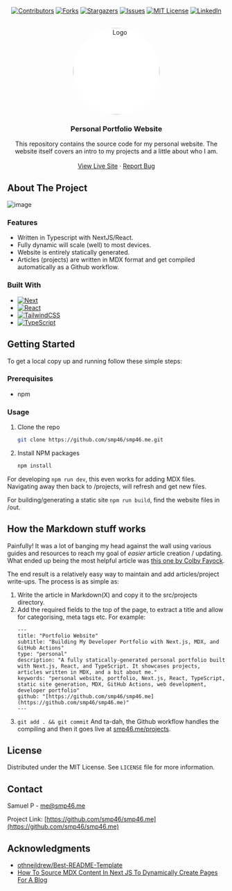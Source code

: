 <div align="center">

[![Contributors][contributors-shield]][contributors-url]
[![Forks][forks-shield]][forks-url]
[![Stargazers][stars-shield]][stars-url]
[![Issues][issues-shield]][issues-url]
[![MIT License][license-shield]][license-url]
[![LinkedIn][linkedin-shield]][linkedin-url]

</div>

<br />
<div align="center">
  <a href="https://github.com/smp46/smp46.me">
    <img src="https://cdn.statically.io/gh/smp46/smp46.me/nextjs/public/assets/pp.webp?q=85" alt="Logo" width="200" height="200" style="background-color:white; border-radius:50%">
  </a>

<h3 align="center">Personal Portfolio Website</h3>

  <p align="center">
    This repository contains the source code for my personal website. The website itself covers an intro to my projects and a little about who I am.
    <br />
    <br />
    <a href="https://smp46.me">View Live Site</a>
    ·
    <a href="https://github.com/smp46/smp46.me/issues/new?labels=bug&template=bug-report---.md">Report Bug</a>

  </p>
</div>

<!-- ABOUT THE PROJECT -->
## About The Project

![image](https://github.com/user-attachments/assets/244a3a0a-e0a6-4f7e-86ba-3761200c5c11)

### Features
* Written in Typescript with NextJS/React.
* Fully dynamic will scale (well) to most devices.
* Website is entirely statically generated.
* Articles (projects) are written in MDX format and get compiled automatically as a Github workflow.



### Built With

* [![Next][Next.js]][Next-url]
* [![React][React.js]][React-url]
* [![TailwindCSS][TailwindCSS]][Tailwind-url]
* [![TypeScript][TypeScript]][TypeScript-url]



<!-- GETTING STARTED -->
## Getting Started

To get a local copy up and running follow these simple steps:

### Prerequisites

* npm

### Usage

1.  Clone the repo
    ```sh
    git clone https://github.com/smp46/smp46.me.git
    ```
2.  Install NPM packages
    ```sh
    npm install
    ```

For developing `npm run dev`, this even works for adding MDX files. Navigating away then back to /projects, will refresh and get new files.

For building/generating a static site `npm run build`, find the website files in /out.

## How the Markdown stuff works
Painfully! It was a lot of banging my head against the wall using various guides and resources to reach my goal of *easier* article creation / updating. What ended up being the most helpful article was [this one by Colby Fayock](https://spacejelly.dev/posts/how-to-source-mdx-content-in-next-js-to-dynamically-create-pages-for-a-blog).

The end result is a relatively easy way to maintain and add articles/project write-ups. The process is as simple as:

1.  Write the article in Markdown(X) and copy it to the src/projects directory.
2.  Add the required fields to the top of the page, to extract a title and allow for categorising, meta tags etc. For example:
    ```
    ---
    title: "Portfolio Website"
    subtitle: "Building My Developer Portfolio with Next.js, MDX, and GitHub Actions"
    type: "personal"
    description: "A fully statically-generated personal portfolio built with Next.js, React, and TypeScript. It showcases projects, articles written in MDX, and a bit about me."
    keywords: "personal website, portfolio, Next.js, React, TypeScript, static site generation, MDX, GitHub Actions, web development, developer portfolio"
    github: "[https://github.com/smp46/smp46.me](https://github.com/smp46/smp46.me)"
    ---
    ```
3.  `git add . && git commit` And ta-dah, the Github workflow handles the compiling and then it goes live at [smp46.me/projects](https://smp46.me/projects).




<!-- LICENSE -->
## License

Distributed under the MIT License. See `LICENSE` file for more information.




<!-- CONTACT -->
## Contact

Samuel P - me@smp46.me

Project Link: [https://github.com/smp46/smp46.me](https://github.com/smp46/smp46.me)



<!-- ACKNOWLEDGMENTS -->
## Acknowledgments

* [othneildrew/Best-README-Template](https://github.com/othneildrew/Best-README-Template)
* [How To Source MDX Content In Next JS To Dynamically Create Pages For A Blog](https://spacejelly.dev/posts/how-to-source-mdx-content-in-next-js-to-dynamically-create-pages-for-a-blog)



<!-- MARKDOWN LINKS & IMAGES -->
<!-- https://www.markdownguide.org/basic-syntax/#reference-style-links -->
[contributors-shield]: https://img.shields.io/github/contributors/smp46/smp46.me.svg?style=for-the-badge
[contributors-url]: https://github.com/smp46/smp46.me/graphs/contributors
[forks-shield]: https://img.shields.io/github/forks/smp46/smp46.me.svg?style=for-the-badge
[forks-url]: https://github.com/smp46/smp46.me/network/members
[stars-shield]: https://img.shields.io/github/stars/smp46/smp46.me.svg?style=for-the-badge
[stars-url]: https://github.com/smp46/smp46.me/stargazers
[issues-shield]: https://img.shields.io/github/issues/smp46/smp46.me.svg?style=for-the-badge
[issues-url]: https://github.com/smp46/smp46.me/issues
[license-shield]: https://img.shields.io/github/license/smp46/smp46.me.svg?style=for-the-badge
[license-url]: https://github.com/smp46/smp46.me/blob/main/LICENSE
[linkedin-shield]: https://img.shields.io/badge/-LinkedIn-black.svg?style=for-the-badge&logo=linkedin&colorB=555
[linkedin-url]: https://linkedin.com/in/smp46
[Next.js]: https://img.shields.io/badge/next.js-000000?style=for-the-badge&logo=nextdotjs&logoColor=white
[Next-url]: https://nextjs.org/
[React.js]: https://img.shields.io/badge/React-20232A?style=for-the-badge&logo=react&logoColor=61DAFB
[React-url]: https://reactjs.org/
[TailwindCSS]: https://img.shields.io/badge/Tailwind_CSS-38B2AC?style=for-the-badge&logo=tailwind-css&logoColor=white
[Tailwind-url]: https://tailwindcss.com/
[TypeScript]: https://img.shields.io/badge/TypeScript-007ACC?style=for-the-badge&logo=typescript&logoColor=white
[TypeScript-url]: https://www.typescriptlang.org/


